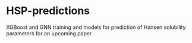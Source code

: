 # HSP-predictions
 XGBoost and GNN training and models for prediction of Hansen solubility parameters for an upcoming paper
